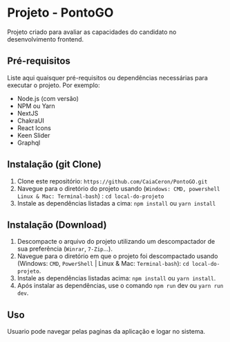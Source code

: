 # Projeto - PontoGO

Projeto criado para avaliar as capacidades do candidato no desenvolvimento frontend.

## Pré-requisitos

Liste aqui quaisquer pré-requisitos ou dependências necessárias para executar o projeto. Por exemplo:
- Node.js (com versão)
- NPM ou Yarn
- NextJS
- ChakraUI
- React Icons
- Keen Slider
- Graphql

## Instalação (git Clone)

1. Clone este repositório: `https://github.com/CaiaCeron/PontoGO.git`
2. Navegue para o diretório do projeto usando (`Windows: CMD, powershell` `Linux & Mac: Terminal-bash`) : `cd local-do-projeto`
3. Instale as dependências listadas a cima: `npm install` ou `yarn install`

## Instalação (Download)

1. Descompacte o arquivo do projeto utilizando um descompactador de sua preferência (`Winrar`, `7-Zip`...).
2. Navegue para o diretório em que o projeto foi descompactado usando (Windows: `CMD`, `PowerShell` | Linux & Mac: `Terminal-bash`): `cd local-do-projeto`.
3. Instale as dependências listadas acima: `npm install` ou `yarn install`.
4. Após instalar as dependências, use o comando `npm run` dev ou `yarn run dev`.

## Uso

Usuario pode navegar pelas paginas da aplicação e logar no sistema.




